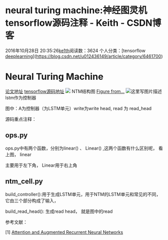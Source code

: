 # neural turing machine:神经图灵机tensorflow源码注释 - Keith - CSDN博客





2016年10月28日 20:35:26[ke1th](https://me.csdn.net/u012436149)阅读数：3624
个人分类：[tensorflow																[deeplearning](https://blog.csdn.net/u012436149/article/category/6416551)](https://blog.csdn.net/u012436149/article/category/6461700)








# Neural Turing Machine

[论文地址](https://arxiv.org/pdf/1410.5401.pdf)
[tensorflow源码地址](https://github.com/carpedm20/NTM-tensorflow)
![](https://img-blog.csdn.net/20161028203100252)
NTM结构图
[Figure from…](http://distill.pub/2016/augmented-rnns/#attentional-interfaces)
![这里写图片描述](https://img-blog.csdn.net/20161028203205729)
lstm作为控制器

图中：A为控制器（为LSTM单元）write为write head, read 为 read_head 

源码重点注释：


## ops.py

ops.py中有两个函数，分别为linear() 、 Linear() ,这两个函数有什么区别呢， 看上图， linear 

主要用于左下角， Linear用于右上角

## ntm_cell.py

build_controller():用于生成LSTM单元，用于NTM的LSTM单元和常见的不同，它由三个部分构成了输入， 

build_read_head(): 生成read head， 就是图中的read 

参考文献： 

[1] [Attention and Augmented Recurrent Neural Networks](http://distill.pub/2016/augmented-rnns/#attentional-interfaces)






